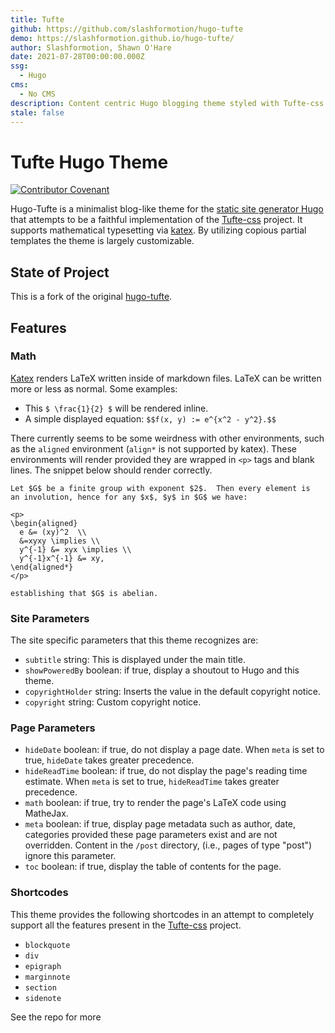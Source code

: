 ```yaml
---
title: Tufte
github: https://github.com/slashformotion/hugo-tufte
demo: https://slashformotion.github.io/hugo-tufte/
author: Slashformotion, Shawn O'Hare
date: 2021-07-28T00:00:00.000Z
ssg:
  - Hugo
cms:
  - No CMS
description: Content centric Hugo blogging theme styled with Tufte-css.
stale: false
---
```


# Tufte Hugo Theme

[![Contributor Covenant](https://img.shields.io/badge/Contributor%20Covenant-2.0-4baaaa.svg)](code_of_conduct.md)

Hugo-Tufte is a minimalist blog-like theme for the [static site generator Hugo](https://gohugo.io) that attempts to be a faithful implementation of the [Tufte-css](https://github.com/edwardtufte/tufte-css) project. It supports mathematical typesetting via [katex](https://katex.org/). By utilizing copious partial templates the theme is largely customizable.

## State of Project

This is a fork of the original [hugo-tufte](https://github.com/shawnohare/hugo-tufte).

## Features

### Math

[Katex](https://katex.org/) renders LaTeX written inside of markdown files. LaTeX can be written more or less as normal. Some examples:

- This `$ \frac{1}{2} $` will be rendered inline.
- A simple displayed equation: `$$f(x, y) := e^{x^2 - y^2}.$$`

There currently seems to be some weirdness with other environments, such as the `aligned` environment (`align*` is not supported by katex). These environments will render provided they are wrapped in `<p>` tags and blank lines. The snippet below should render correctly.

```
Let $G$ be a finite group with exponent $2$.  Then every element is
an involution, hence for any $x$, $y$ in $G$ we have:

<p>
\begin{aligned}
  e &= (xy)^2  \\
  &=xyxy \implies \\
  y^{-1} &= xyx \implies \\
  y^{-1}x^{-1} &= xy,
\end{aligned*}
</p>

establishing that $G$ is abelian.
```

### Site Parameters

The site specific parameters that this theme recognizes are:

- `subtitle` string: This is displayed under the main title.
- `showPoweredBy` boolean: if true, display a shoutout to Hugo and this theme.
- `copyrightHolder` string: Inserts the value in the default copyright notice.
- `copyright` string: Custom copyright notice.

### Page Parameters

- `hideDate` boolean: if true, do not display a page date. When `meta` is set to true, `hideDate` takes greater precedence.
- `hideReadTime` boolean: if true, do not display the page's reading time estimate. When `meta` is set to true, `hideReadTime` takes greater precedence.
- `math` boolean: if true, try to render the page's LaTeX code using MatheJax.
- `meta` boolean: if true, display page metadata such as author, date, categories provided these page parameters exist and are not overridden. Content in the `/post` directory, (i.e., pages of type "post") ignore this parameter.
- `toc` boolean: if true, display the table of contents for the page.

### Shortcodes

This theme provides the following shortcodes in an attempt to completely support all the features present in the [Tufte-css](https://github.com/edwardtufte/tufte-css) project.

- `blockquote`
- `div`
- `epigraph`
- `marginnote`
- `section`
- `sidenote`

See the repo for more
